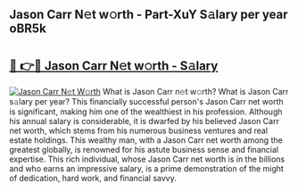 ## Jason Carr N𝚎t w𝚘rth - Part-XuY S𝚊lary per year oBR5k

# <h2><a href="http://gc4gmf.nevu.top/?p=Jason+Carr">🔗 👉🔴 Jason Carr N𝚎t w𝚘rth - S𝚊lary</a></h2>

[![Jason Carr N𝚎t W𝚘rth](https://i.imgur.com/Oavwk0R.jpeg)](http://gc4gmf.nevu.top/?p=Jason+Carr)
What is Jason Carr n𝚎t w𝚘rth? What is Jason Carr s𝚊lary per year?
This financially successful person's Jason Carr net worth is significant, making him one of the wealthiest in his profession. Although his annual salary is considerable, it is dwarfed by his believed Jason Carr net worth, which stems from his numerous business ventures and real estate holdings. This wealthy man, with a Jason Carr net worth among the greatest globally, is renowned for his astute business sense and financial expertise. This rich individual, whose Jason Carr net worth is in the billions and who earns an impressive salary, is a prime demonstration of the might of dedication, hard work, and financial savvy.
